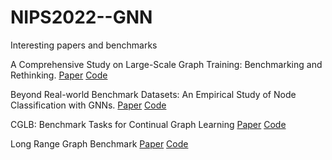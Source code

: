 # NIPS2022--GNN
Interesting papers and benchmarks 

A Comprehensive Study on Large-Scale Graph Training: Benchmarking and Rethinking. [Paper](https://arxiv.org/pdf/2210.07494.pdf) [Code](https://github.com/VITA-Group/Large_Scale_GCN_Benchmarking)

Beyond Real-world Benchmark Datasets: An Empirical Study of Node Classification with GNNs. [Paper](https://arxiv.org/pdf/2206.09144.pdf) [Code](https://github.com/seijimaekawa/empirical-study-of-GNNs)
 
CGLB: Benchmark Tasks for Continual Graph Learning [Paper](https://openreview.net/forum?id=5wNiiIDynDF) [Code](https://github.com/QueuQ/CGLB)

Long Range Graph Benchmark [Paper](https://arxiv.org/pdf/2206.08164.pdf) [Code](https://github.com/vijaydwivedi75/lrgb)
